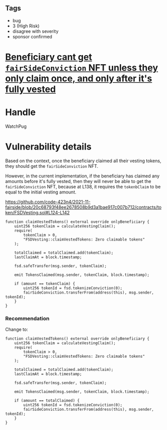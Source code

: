 ## Tags

- bug
- 3 (High Risk)
- disagree with severity
- sponsor confirmed

# [Beneficiary cant get `fairSideConviction` NFT unless they only claim once, and only after it's fully vested](https://github.com/code-423n4/2021-11-fairside-findings/issues/62) 

# Handle

WatchPug


# Vulnerability details

Based on the context, once the beneficiary claimed all their vesting tokens, they should get the `fairSideConviction` NFT.

However, in the current implementation, if the beneficiary has claimed any amounts before it's fully vested, then they will never be able to get the `fairSideConviction` NFT, because at L138, it requires the `tokenbClaim` to be equal to the initial vesting amount.

https://github.com/code-423n4/2021-11-fairside/blob/20c68793f48ee2678508b9d3a1bae917c007b712/contracts/token/FSDVesting.sol#L124-L142

```solidity=124
function claimVestedTokens() external override onlyBeneficiary {
    uint256 tokenClaim = calculateVestingClaim();
    require(
        tokenClaim > 0,
        "FSDVesting::claimVestedTokens: Zero claimable tokens"
    );

    totalClaimed = totalClaimed.add(tokenClaim);
    lastClaimAt = block.timestamp;

    fsd.safeTransfer(msg.sender, tokenClaim);

    emit TokensClaimed(msg.sender, tokenClaim, block.timestamp);

    if (amount == tokenClaim) {
        uint256 tokenId = fsd.tokenizeConviction(0);
        fairSideConviction.transferFrom(address(this), msg.sender, tokenId);
    }
}
```

### Recommendation

Change to:

```solidity=124
function claimVestedTokens() external override onlyBeneficiary {
    uint256 tokenClaim = calculateVestingClaim();
    require(
        tokenClaim > 0,
        "FSDVesting::claimVestedTokens: Zero claimable tokens"
    );

    totalClaimed = totalClaimed.add(tokenClaim);
    lastClaimAt = block.timestamp;

    fsd.safeTransfer(msg.sender, tokenClaim);

    emit TokensClaimed(msg.sender, tokenClaim, block.timestamp);

    if (amount == totalClaimed) {
        uint256 tokenId = fsd.tokenizeConviction(0);
        fairSideConviction.transferFrom(address(this), msg.sender, tokenId);
    }
}
```

